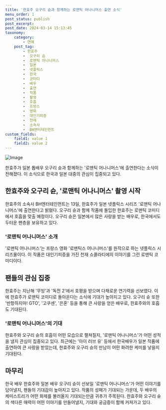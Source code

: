 ```yaml
---
title: '한효주 오구리 슌과 함께하는 로맨틱 어나니머스 출연 소식'
menu_order: 1
post_status: publish
post_excerpt: 
post_date: 2024-03-14 15:13:45
taxonomy:
    category:
        - 연예
    post_tag:
        - 한효주
        -  오구리 슌
        -  로맨틱 어나니머스
        -  일본
        -  넷플릭스
        -  한국
        -  코미디
        -  배우
        -  출연
        -  작품
        -  촬영
        -  호흡
        -  프랑스
        -  영화
        -  대인기피증
        -  천재
        -  소속사
        -  BH엔터테인먼트
custom_fields:
    field1: value 1
    field2: value 2
---
```


![Image](https://ssl.pstatic.net/mimgnews/image/213/2024/03/13/0001289142_001_20240313183401287.jpg?type=w540)

한효주가 일본 톱배우 오구리 슌과 함께하는 '로맨틱 어나니머스'에 출연한다는 소식이 전해졌다. 이 소식으로 한국과 일본 대중의 관심이 집중되고 있다. 
## 한효주와 오구리 슌, '로맨틱 어나니머스' 촬영 시작
한효주의 소속사 BH엔터테인먼트는 13일, 한효주가 일본 넷플릭스 시리즈 '로맨틱 어나니머스'에 출연한다고 밝혔다. 오구리 슌과 함께 작품에 돌입한 한효주는 로맨틱 코미디에서 호흡을 맞출 예정이다. 오구리 슌은 일본에서 많은 사랑을 받는 배우로, 한국에서도 두터운 팬층을 보유하고 있다.
### '로맨틱 어나니머스' 소개
'로맨틱 어나니머스'는 프랑스 영화 '로맨틱스 어나니머스'를 원작으로 하는 넷플릭스 시리즈물이다. 이 작품은 대인기피증을 가진 천재 쇼콜라티에의 이야기를 그린 로맨틱 코미디이다.
## 팬들의 관심 집중
한효주는 지난해 '무빙'과 '독전 2'에서 호평을 받으며 다채로운 연기력을 선보였다. 이에 한효주가 로맨틱 코미디로 돌아온다는 소식에 기대가 높아지고 있다. 오구리 슌 또한 '반항하지마! GTO', '고쿠센', '은혼' 등을 통해 큰 사랑을 얻은 배우로, 한효주와의 호흡도 기대된다.
### '로맨틱 어나니머스'의 기대
한효주와 오구리 슌의 호흡이 어떤 모습으로 펼쳐질지, '로맨틱 어나니머스'가 어떤 성적을 낼지 관심이 집중되고 있다. 최근에는 '아이 러브 유' 등에서 한국배우가 일본 작품에 출연하여 큰 사랑을 받았는데, 한효주와 오구리 슌의 만남이 어떤 화려한 케미를 낳을지 기대된다.
## 마무리
한국 배우 한효주와 일본 배우 오구리 슌이 선보일 '로맨틱 어나니머스'가 어떤 이야기를 담아낼지, 팬들의 기대감이 높아지고 있다. 작품의 성패가 기대되는 가운데, 두 배우의 케미스트리가 어떤 화제를 불러올지 기대되는만큼 귀추가 주목된다. 한효주와 오구리 슌의 색다른 매력이 어떤 이야기를 만들어낼지, 기대와 궁금증이 함께 커져가고 있다.
